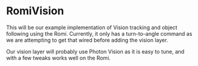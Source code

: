 # RomiVision
This will be our example implementation of Vision tracking and object following using the Romi.
Currently, it only has a turn-to-angle command as we are attempting to get that wired before adding the vision layer.

Our vision layer will probably use Photon Vision as it is easy to tune, and with a few tweaks works well on the Romi.
